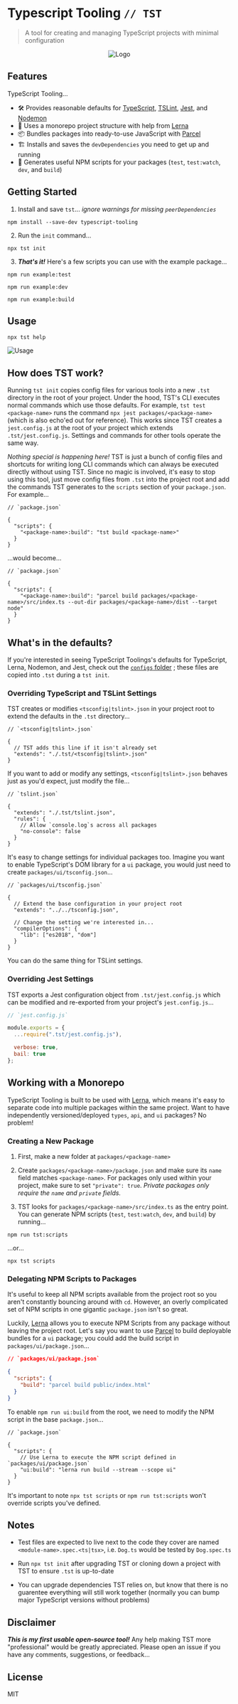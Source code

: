 # Typescript Tooling `// TST`

> A tool for creating and managing TypeScript projects with minimal configuration

<p align="center">
  <image src="https://github.com/cruhl/typescript-tooling/blob/master/packages/typescript-tooling/images/logo.png" alt="Logo">
</p>

## Features

TypeScript Tooling...

- 🛠️ Provides reasonable defaults for [TypeScript](https://github.com/Microsoft/TypeScript), [TSLint](https://github.com/palantir/tslint), [Jest](https://github.com/facebook/jest), and [Nodemon](https://github.com/remy/nodemon)
- 🐉 Uses a monorepo project structure with help from [Lerna](https://github.com/lerna/lerna)
- 📦 Bundles packages into ready-to-use JavaScript with [Parcel](https://parceljs.org/)
- 🏗️ Installs and saves the `devDependencies` you need to get up and running
- 📝 Generates useful NPM scripts for your packages (`test`, `test:watch`, `dev`, and `build`)

## Getting Started

1. Install and save `tst`... _ignore warnings for missing `peerDependencies`_

```
npm install --save-dev typescript-tooling
```

2. Run the `init` command...

```
npx tst init
```

3. _**That's it!**_ Here's a few scripts you can use with the example package...

```
npm run example:test
```

```
npm run example:dev
```

```
npm run example:build
```

## Usage

```
npx tst help
```

![Usage](https://github.com/cruhl/typescript-tooling/blob/master/packages/typescript-tooling/images/usage.png)

## How does TST work?

Running `tst init` copies config files for various tools into a new `.tst`
directory in the root of your project. Under the hood, TST's CLI executes normal
commands which use those defaults. For example, `tst test <package-name>` runs
the command `npx jest packages/<package-name>` (which is also echo'ed out for
reference). This works since TST creates a `jest.config.js` at the root of your
project which extends `.tst/jest.config.js`. Settings and commands for other
tools operate the same way.

_Nothing special is happening here!_ TST is just a bunch of config files and
shortcuts for writing long CLI commands which can always be executed directly
without using TST. Since no magic is involved, it's easy to stop using this
tool, just move config files from `.tst` into the project root and add the
commands TST generates to the `scripts` section of your `package.json`. For
example...

```
// `package.json`

{
  "scripts": {
    "<package-name>:build": "tst build <package-name>"
  }
}
```

...would become...

```
// `package.json`

{
  "scripts": {
    "<package-name>:build": "parcel build packages/<package-name>/src/index.ts --out-dir packages/<package-name>/dist --target node"
  }
}
```

## What's in the defaults?

If you're interested in seeing TypeScript Toolings's defaults for TypeScript,
Lerna, Nodemon, and Jest, check out the
[`configs` folder](https://github.com/cruhl/typescript-tooling/tree/master/packages/typescript-tooling/configs)
; these files are copied into `.tst` during a `tst init`.

### Overriding TypeScript and TSLint Settings

TST creates or modifies `<tsconfig|tslint>.json` in your project root to extend
the defaults in the `.tst` directory...

```
// `<tsconfig|tslint>.json`

{
  // TST adds this line if it isn't already set
  "extends": "./.tst/<tsconfig|tslint>.json"
}
```

If you want to add or modify any settings, `<tsconfig|tslint>.json` behaves just
as you'd expect, just modify the file...

```
// `tslint.json`

{
  "extends": "./.tst/tslint.json",
  "rules": {
    // Allow `console.log`s across all packages
    "no-console": false
  }
}
```

It's easy to change settings for individual packages too. Imagine you want to
enable TypeScript's DOM library for a `ui` package, you would just need to
create `packages/ui/tsconfig.json`...

```
// `packages/ui/tsconfig.json`

{
  // Extend the base configuration in your project root
  "extends": "../../tsconfig.json",

  // Change the setting we're interested in...
  "compilerOptions": {
    "lib": ["es2018", "dom"]
  }
}
```

You can do the same thing for TSLint settings.

### Overriding Jest Settings

TST exports a Jest configuration object from `.tst/jest.config.js` which can be
modified and re-exported from your project's `jest.config.js`...

```js
// `jest.config.js`

module.exports = {
  ...require(".tst/jest.config.js"),

  verbose: true,
  bail: true
};
```

## Working with a Monorepo

TypeScript Tooling is built to be used with
[Lerna](https://github.com/lerna/lerna), which means it's easy to separate
code into multiple packages within the same project. Want to have independently
versioned/deployed `types`, `api`, and `ui` packages? No problem!

### Creating a New Package

1. First, make a new folder at `packages/<package-name>`
2. Create `packages/<package-name>/package.json` and make sure its `name` field
   matches `<package-name>`. For packages only used within your project, make
   sure to set `"private": true`. _Private packages only require the `name` and
   `private` fields._

3. TST looks for `packages/<package-name>/src/index.ts` as the entry point. You
   can generate NPM scripts (`test`, `test:watch`, `dev`, and `build`) by
   running...

```
npm run tst:scripts
```

...or...

```
npx tst scripts
```

### Delegating NPM Scripts to Packages

It's useful to keep all NPM scripts available from the project root so you
aren't constantly bouncing around with `cd`. However, an overly complicated set
of NPM scripts in one gigantic `package.json` isn't so great.

Luckily, [Lerna](https://github.com/lerna/lerna) allows you to execute NPM
Scripts from any package without leaving the project root. Let's say you want to
use [Parcel](https://parceljs.org/) to build deployable bundles for a `ui`
package; you could add the build script in `packages/ui/package.json`...

```json
// `packages/ui/package.json`

{
  "scripts": {
    "build": "parcel build public/index.html"
  }
}
```

To enable `npm run ui:build` from the root, we need to modify the NPM script in
the base `package.json`...

```
// `package.json`

{
  "scripts": {
    // Use Lerna to execute the NPM script defined in `packages/ui/package.json`
    "ui:build": "lerna run build --stream --scope ui"
  }
}
```

It's important to note `npx tst scripts` or `npm run tst:scripts` won't override
scripts you've defined.

## Notes

- Test files are expected to live next to the code they cover are named
  `<module-name>.spec.<ts|tsx>`, i.e. `Dog.ts` would be tested by `Dog.spec.ts`

- Run `npx tst init` after upgrading TST or cloning down a project with TST to
  ensure `.tst` is up-to-date

- You can upgrade dependencies TST relies on, but know that there is no
  guarentee everything will still work together (normally you can bump
  major TypeScript versions without problems)

## Disclaimer

_**This is my first usable open-source tool!**_ Any help making TST more
"professional" would be greatly appreciated. Please open an issue if you have
any comments, suggestions, or feedback...

## License

MIT
